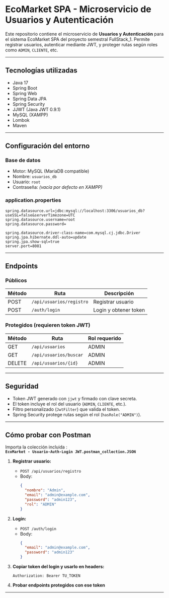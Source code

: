 # EcoMarket SPA - Microservicio de Usuarios y Autenticación

Este repositorio contiene el microservicio de **Usuarios y Autenticación** para el sistema EcoMarket SPA del proyecto semestral FullStack_1. Permite registrar usuarios, autenticar mediante JWT, y proteger rutas según roles como `ADMIN`, `CLIENTE`, etc.

---

## Tecnologías utilizadas

- Java 17
- Spring Boot
- Spring Web
- Spring Data JPA
- Spring Security
- JJWT (Java JWT 0.9.1)
- MySQL (XAMPP)
- Lombok
- Maven

---

## Configuración del entorno

### Base de datos

- Motor: MySQL (MariaDB compatible)
- Nombre: `usuarios_db`
- Usuario: `root`
- Contraseña: *(vacía por defecto en XAMPP)*

### application.properties

```properties
spring.datasource.url=jdbc:mysql://localhost:3306/usuarios_db?useSSL=false&serverTimezone=UTC
spring.datasource.username=root
spring.datasource.password=

spring.datasource.driver-class-name=com.mysql.cj.jdbc.Driver
spring.jpa.hibernate.ddl-auto=update
spring.jpa.show-sql=true
server.port=8081
```

---

## Endpoints

### Públicos

| Método | Ruta                         | Descripción             |
|--------|------------------------------|--------------------------|
| POST   | `/api/usuarios/registro`     | Registrar usuario       |
| POST   | `/auth/login`                | Login y obtener token   |

### Protegidos (requieren token JWT)

| Método | Ruta                         | Rol requerido |
|--------|------------------------------|----------------|
| GET    | `/api/usuarios`              | ADMIN          |
| GET    | `/api/usuarios/buscar`       | ADMIN          |
| DELETE | `/api/usuarios/{id}`         | ADMIN          |

---

## Seguridad

- Token JWT generado con `jjwt` y firmado con clave secreta.
- El token incluye el rol del usuario (`ADMIN`, `CLIENTE`, etc.).
- Filtro personalizado (`JwtFilter`) que valida el token.
- Spring Security protege rutas según el rol (`hasRole("ADMIN")`).

---

## Cómo probar con Postman

Importa la colección incluida :  
**`EcoMarket - Usuario-Auth-Login JWT.postman_collection.JSON`**  

1. **Registrar usuario:**
   - `POST /api/usuarios/registro`
   - Body:
     ```json
     {
       "nombre": "Admin",
       "email": "admin@example.com",
       "password": "admin123",
       "rol": "ADMIN"
     }
     ```

2. **Login:**
   - `POST /auth/login`
   - Body:
     ```json
     {
       "email": "admin@example.com",
       "password": "admin123"
     }
     ```

3. **Copiar token del login y usarlo en headers:**

   ```
   Authorization: Bearer TU_TOKEN
   ```

4. **Probar endpoints protegidos con ese token**

---
